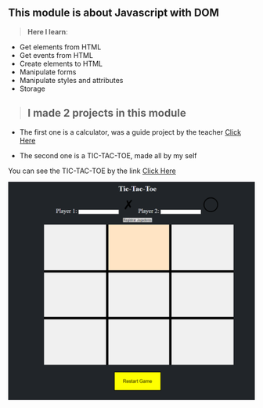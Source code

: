 ## This module is about Javascript with DOM

> **Here I learn**:

- Get elements from HTML
- Get events from HTML
- Create elements to HTML
- Manipulate forms
- Manipulate styles and attributes
- Storage

> ## I made 2 projects in this module

- The first one is a calculator, was a guide project by the teacher
  <a href="https://pedrosantanaa.github.io/FullStack-Studying/JavascriptII-DOM/Calculator-Project/">Click Here</a>

- The second one is a TIC-TAC-TOE, made all by my self

You can see the TIC-TAC-TOE by the link <a href="https://pedrosantanaa.github.io/FullStack-Studying/JavascriptII-DOM/Tic-tac-toe-Project/">Click Here</a>

![preview](./.github/tictae.png)
